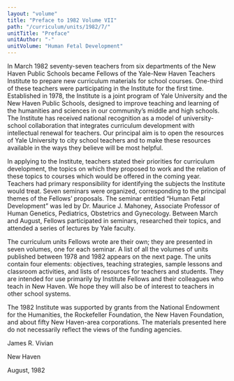 ```yaml
---
layout: "volume"
title: "Preface to 1982 Volume VII"
path: "/curriculum/units/1982/7/"
unitTitle: "Preface"
unitAuthor: "-"
unitVolume: "Human Fetal Development"
---
```

<body>
<p>
In March 1982 seventy-seven teachers from six departments of the New Haven Public Schools became Fellows of the Yale-New Haven Teachers Institute to prepare new curriculum materials for school courses. One-third of these teachers were participating in the Institute for the first time. Established in 1978, the Institute is a joint program of Yale University and the New Haven Public Schools, designed to improve teaching and learning of the humanities and sciences in our community’s middle and high schools. The Institute has received national recognition as a model of university-school collaboration that integrates curriculum development with intellectual renewal for teachers. Our principal aim is to open the resources of Yale University to city school teachers and to make these resources available in the ways they believe will be most helpful.
</p>
<p>
In applying to the Institute, teachers stated their priorities for curriculum development, the topics on which they proposed to work and the relation of these topics to courses which would be offered in the coming year. Teachers had primary responsibility for identifying the subjects the Institute would treat. Seven seminars were organized, corresponding to the principal themes of the Fellows’ proposals. The seminar entitled “Human Fetal Development” was led by Dr. Maurice J. Mahoney, Associate Professor of Human Genetics, Pediatrics, Obstetrics and Gynecology. Between March and August, Fellows participated in seminars, researched their topics, and attended a series of lectures by Yale faculty.
</p>
<p>
The curriculum units Fellows wrote are their own; they are presented in seven volumes, one for each seminar. A list of all the volumes of units published between 1978 and 1982 appears on the next page. The units contain four elements: objectives, teaching strategies, sample lessons and classroom activities, and lists of resources for teachers and students. They are intended for use primarily by Institute Fellows and their colleagues who teach in New Haven. We hope they will also be of interest to teachers in other school systems.
</p>
<p>
The 1982 Institute was supported by grants from the National Endowment for the Humanities, the Rockefeller Foundation, the New Haven Foundation, and about fifty New Haven-area corporations. The materials presented here do not necessarily reflect the views of the funding agencies.
</p>
<p>
James R. Vivian
</p>
<p>
New Haven
</p>
<p>
August, 1982
</p>
</body>